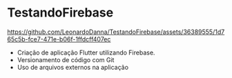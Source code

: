 # TestandoFirebase



https://github.com/LeonardoDanna/TestandoFirebase/assets/36389555/1d765c5b-fce7-471e-b06f-1ffdcff407ec



- Criação de aplicação Flutter utilizando Firebase.
- Versionamento de código com Git
- Uso de arquivos externos na aplicação
